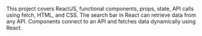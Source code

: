 This project covers ReactJS, functional components, props, state, API calls using fetch, HTML, and CSS.
The search bar in React can retrieve data from any API. Components connect to an API and fetches data dynamically using React.
